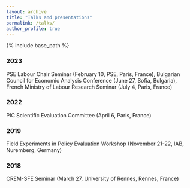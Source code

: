 ```yaml
---
layout: archive
title: "Talks and presentations"
permalink: /talks/
author_profile: true
---
```


{% include base_path %}

### 2023

PSE Labour Chair Seminar (February 10, PSE, Paris, France), Bulgarian Council for Economic Analysis Conference (June 27, Sofia, Bulgaria), French Ministry of Labour Research Seminar (July 4, Paris, France)

### 2022

PIC Scientific Evaluation Committee (April 6, Paris, France)

### 2019

Field Experiments in Policy Evaluation Workshop (November 21-22, IAB, Nuremberg, Germany)

### 2018

CREM-SFE Seminar (March 27, University of Rennes, Rennes, France)